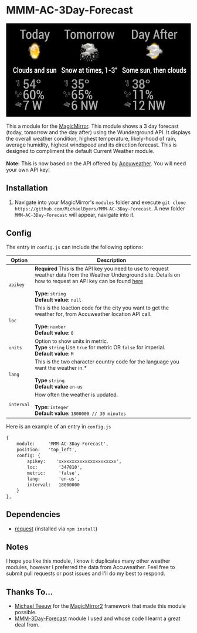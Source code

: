 # MMM-AC-3Day-Forecast
![3 day forecast](3day.png "3 day forecast.")

This a module for the [MagicMirror](https://github.com/MichMich/MagicMirror/tree/develop).  This module shows a 3 day forecast (today, tomorrow and the day after) using the Wunderground API. It displays the overall weather condition, highest temperature, likely-hood of rain, average humidity, highest windspeed and its direction forecast.  This is designed to compliment the default Current Weather module.<br>  
**Note:** This is now based on the API offered by [Accuweather](https://developer.accuweather.com/apis). You will need your own API key!

## Installation
1. Navigate into your MagicMirror's `modules` folder and execute `git clone https://github.com/MichaelByers/MMM-AC-3Day-Forecast`.  A new folder `MMM-AC-3Day-Forecast` will appear, navigate into it.

## Config
The entry in `config.js` can include the following options:

|Option|Description|
|---|---|
|`apikey`|**Required** This is the API key you need to use to request weather data from the Weather Underground site.  Details on how to request an API key can be found [here](https://www.weatherbit.io/account/create)<br><br>**Type:** `string`<br>**Default value:** `null`|
|`loc`|This is the loaction code for the city you want to get the weather for, from Accuweather location API call.<br><br>**Type:** `number`<br>**Default value:** `0`|
|`units`|Option to show units in metric.<br>**Type** `string` Use `true` for metric OR `false` for imperial.<br>**Default value:** `M`|
|`lang`|This is the two character country code for the language you want the weather in.\*<br><br>**Type** `string`<br>**Default value** `en-us`|
|`interval`|How often the weather is updated.<br><br>**Type:** `integer`<br>**Default value:** `1800000 // 30 minutes`|

Here is an example of an entry in `config.js`
```
{
    module:     'MMM-AC-3Day-Forecast',
    position:   'top_left',
	config: {
		apikey:    'xxxxxxxxxxxxxxxxxxxxxx',
		loc:        '347810',
		metric:     'false',
		lang:       'en-us',
		interval:   18000000
	}
},
```

## Dependencies
- [request](https://www.npmjs.com/package/request) (installed via `npm install`)

## Notes
I hope you like this module, I know it duplicates many other weather modules, however I preferred the data from Accuweather.  Feel free to submit pull requests or post issues and I'll do my best to respond.

## Thanks To...
- [Michael Teeuw](https://github.com/MichMich) for the [MagicMirror2](https://github.com/MichMich/MagicMirror/tree/develop) framework that made this module possible.
- [MMM-3Day-Forecast](https://github.com/nigel-daniels/MMM-3Day-Forecast) module I used and whose code I learnt a great deal from.
